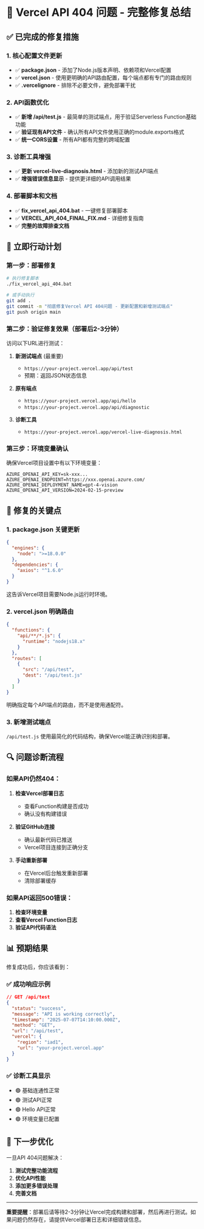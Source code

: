# 🎯 Vercel API 404 问题 - 完整修复总结

## ✅ 已完成的修复措施

### 1. **核心配置文件更新**
- ✅ **package.json** - 添加了Node.js版本声明、依赖项和Vercel配置
- ✅ **vercel.json** - 使用更明确的API路由配置，每个端点都有专门的路由规则
- ✅ **.vercelignore** - 排除不必要文件，避免部署干扰

### 2. **API函数优化**
- ✅ **新增 /api/test.js** - 最简单的测试端点，用于验证Serverless Function基础功能
- ✅ **验证现有API文件** - 确认所有API文件使用正确的module.exports格式
- ✅ **统一CORS设置** - 所有API都有完整的跨域配置

### 3. **诊断工具增强**
- ✅ **更新 vercel-live-diagnosis.html** - 添加新的测试API端点
- ✅ **增强错误信息显示** - 提供更详细的API调用结果

### 4. **部署脚本和文档**
- ✅ **fix_vercel_api_404.bat** - 一键修复部署脚本
- ✅ **VERCEL_API_404_FINAL_FIX.md** - 详细修复指南
- ✅ **完整的故障排查文档**

## 🔄 立即行动计划

### 第一步：部署修复
```bash
# 执行修复脚本
./fix_vercel_api_404.bat

# 或手动执行
git add .
git commit -m "彻底修复Vercel API 404问题 - 更新配置和新增测试端点"
git push origin main
```

### 第二步：验证修复效果（部署后2-3分钟）
访问以下URL进行测试：

1. **新测试端点** (最重要)
   - `https://your-project.vercel.app/api/test`
   - 预期：返回JSON状态信息

2. **原有端点**
   - `https://your-project.vercel.app/api/hello`
   - `https://your-project.vercel.app/api/diagnostic`

3. **诊断工具**
   - `https://your-project.vercel.app/vercel-live-diagnosis.html`

### 第三步：环境变量确认
确保Vercel项目设置中有以下环境变量：
```
AZURE_OPENAI_API_KEY=sk-xxx...
AZURE_OPENAI_ENDPOINT=https://xxx.openai.azure.com/
AZURE_OPENAI_DEPLOYMENT_NAME=gpt-4-vision
AZURE_OPENAI_API_VERSION=2024-02-15-preview
```

## 🎯 修复的关键点

### 1. **package.json 关键更新**
```json
{
  "engines": {
    "node": ">=18.0.0"
  },
  "dependencies": {
    "axios": "^1.6.0"
  }
}
```
这告诉Vercel项目需要Node.js运行时环境。

### 2. **vercel.json 明确路由**
```json
{
  "functions": {
    "api/**/*.js": {
      "runtime": "nodejs18.x"
    }
  },
  "routes": [
    {
      "src": "/api/test",
      "dest": "/api/test.js"
    }
  ]
}
```
明确指定每个API端点的路由，而不是使用通配符。

### 3. **新增测试端点**
`/api/test.js` 使用最简化的代码结构，确保Vercel能正确识别和部署。

## 🔍 问题诊断流程

### 如果API仍然404：
1. **检查Vercel部署日志**
   - 查看Function构建是否成功
   - 确认没有构建错误

2. **验证GitHub连接**
   - 确认最新代码已推送
   - Vercel项目连接到正确分支

3. **手动重新部署**
   - 在Vercel后台触发重新部署
   - 清除部署缓存

### 如果API返回500错误：
1. **检查环境变量**
2. **查看Vercel Function日志**
3. **验证API代码语法**

## 📊 预期结果

修复成功后，你应该看到：

### ✅ 成功响应示例
```json
// GET /api/test
{
  "status": "success",
  "message": "API is working correctly",
  "timestamp": "2025-07-07T14:10:00.000Z",
  "method": "GET",
  "url": "/api/test",
  "vercel": {
    "region": "iad1",
    "url": "your-project.vercel.app"
  }
}
```

### ✅ 诊断工具显示
- 🟢 基础连通性正常
- 🟢 测试API正常
- 🟢 Hello API正常
- 🟢 环境变量已配置

## 🚀 下一步优化

一旦API 404问题解决：
1. **测试完整功能流程**
2. **优化API性能**
3. **添加更多错误处理**
4. **完善文档**

---

**重要提醒**：部署后请等待2-3分钟让Vercel完成构建和部署，然后再进行测试。如果问题仍然存在，请提供Vercel部署日志和详细错误信息。
